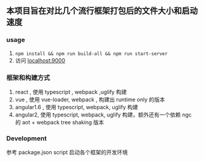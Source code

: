 ## 本项目旨在对比几个流行框架打包后的文件大小和启动速度

### usage

1. `npm install && npm run build-all && npm run start-server`
2. 访问  [localhost:9000](http://localhost:9000)

### 框架和构建方式

1. react , 使用 typescript , webpack ,uglify 构建
2. vue , 使用 vue-loader, webpack , 构建出  runtime only 的版本
3. angular1.6 , 使用 typescript, webpack, uglify 构建 
4. angular2, 使用 typescript, webpack, uglify 构建，额外还有一个依赖 ngc 的 aot + webpack tree shaking 版本

### Development

参考 package.json script 启动各个框架的开发环境